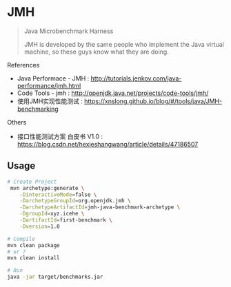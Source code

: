 # JMH

> Java Microbenchmark Harness
>
> JMH is developed by the same people who implement the Java virtual machine, so these guys know what they are doing.

References

- Java Performace - JMH : http://tutorials.jenkov.com/java-performance/jmh.html
- Code Tools - jmh : http://openjdk.java.net/projects/code-tools/jmh/
- 使用JMH实现性能测试 : https://xnslong.github.io/blog/#/tools/java/JMH-benchmarking

Others

- 接口性能测试方案 白皮书 V1.0 : https://blog.csdn.net/hexieshangwang/article/details/47186507

## Usage

```bash
# Create Project
 mvn archetype:generate \
    -DinteractiveMode=false \
    -DarchetypeGroupId=org.openjdk.jmh \
    -DarchetypeArtifactId=jmh-java-benchmark-archetype \
    -DgroupId=xyz.icehe \
    -DartifactId=first-benchmark \
    -Dversion=1.0

# Compile
mvn clean package
# or ?
mvn clean install

# Run
java -jar target/benchmarks.jar
```